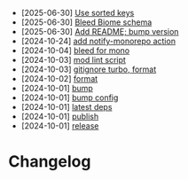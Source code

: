 - [2025-06-30] [Use sorted keys](https://github.com/RubricLab/config/commit/02740ece746cefe2bf6460ea96fec6384bd4e9ad)
- [2025-06-30] [Bleed Biome schema](https://github.com/RubricLab/config/commit/deb1772552f98e29dfb12459a34a6a38e93d307a)
- [2025-06-30] [Add README; bump version](https://github.com/RubricLab/config/commit/5fbf991b6355f95a67ce869e37fb3bf9004d6c99)
- [2024-10-24] [add notify-monorepo action](https://github.com/RubricLab/config/commit/696efd6f28ab58abbfd63ca3dd3c51d04121007f)
- [2024-10-04] [bleed for mono](https://github.com/RubricLab/config/commit/a3e232ae91d78c60f206392aa317941e06426279)
- [2024-10-03] [mod lint script](https://github.com/RubricLab/config/commit/d4d0926fbef0a53550cea00b96e39786e04d067f)
- [2024-10-03] [gitignore turbo, format](https://github.com/RubricLab/config/commit/eeef6fbfd4eb0b641ce75d105891538863a75420)
- [2024-10-02] [format](https://github.com/RubricLab/config/commit/7faf99293ab87383fc4a53ad9bc6d0bb7c12d203)
- [2024-10-01] [bump](https://github.com/RubricLab/config/commit/8e6f1f2e8effd6a4b21696a30e05b2a931220a13)
- [2024-10-01] [bump config](https://github.com/RubricLab/config/commit/dde8d044e16b98baf4674756f2dc798684807c25)
- [2024-10-01] [latest deps](https://github.com/RubricLab/config/commit/5759ad02dd20013b91318ae1e95d1ce40ca26b2c)
- [2024-10-01] [publish](https://github.com/RubricLab/config/commit/f55215965bfd2328590d64127d55d7548a9fdbd0)
- [2024-10-01] [release](https://github.com/RubricLab/config/commit/88b03ec8b92580fd55c9873c2ec3092f03fea02e)
# Changelog

